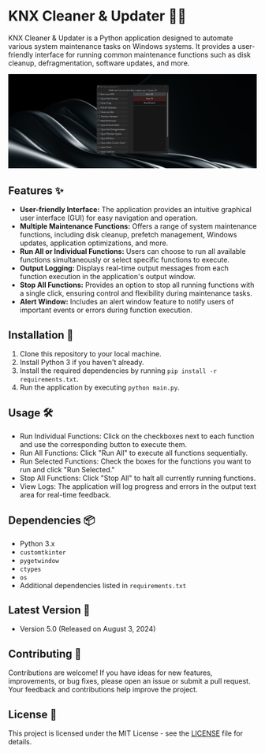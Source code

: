 # KNX Cleaner & Updater 🧹🔄

KNX Cleaner & Updater is a Python application designed to automate various system maintenance tasks on Windows systems. It provides a user-friendly interface for running common maintenance functions such as disk cleanup, defragmentation, software updates, and more.

![Screenshot of KNX Cleaner & Updater](SS/KNX_CleanerUpdaterV5.png)

## Features ✨

- **User-friendly Interface:** The application provides an intuitive graphical user interface (GUI) for easy navigation and operation.
- **Multiple Maintenance Functions:** Offers a range of system maintenance functions, including disk cleanup, prefetch management, Windows updates, application optimizations, and more.
- **Run All or Individual Functions:** Users can choose to run all available functions simultaneously or select specific functions to execute.
- **Output Logging:** Displays real-time output messages from each function execution in the application's output window.
- **Stop All Functions:** Provides an option to stop all running functions with a single click, ensuring control and flexibility during maintenance tasks.
- **Alert Window:** Includes an alert window feature to notify users of important events or errors during function execution.

## Installation 🚀

1. Clone this repository to your local machine.
2. Install Python 3 if you haven't already.
3. Install the required dependencies by running `pip install -r requirements.txt`.
4. Run the application by executing `python main.py`.

## Usage 🛠️

- Run Individual Functions: Click on the checkboxes next to each function and use the corresponding button to execute them.
- Run All Functions: Click "Run All" to execute all functions sequentially.
- Run Selected Functions: Check the boxes for the functions you want to run and click "Run Selected."
- Stop All Functions: Click "Stop All" to halt all currently running functions.
- View Logs: The application will log progress and errors in the output text area for real-time feedback.

## Dependencies 📦

- Python 3.x
- `customtkinter`
- `pygetwindow`
- `ctypes`
- `os`
- Additional dependencies listed in `requirements.txt`

## Latest Version 📅
- Version 5.0 (Released on August 3, 2024)

## Contributing 🤝

Contributions are welcome! If you have ideas for new features, improvements, or bug fixes, please open an issue or submit a pull request. Your feedback and contributions help improve the project.

## License 📄

This project is licensed under the MIT License - see the [LICENSE](LICENSE) file for details.
